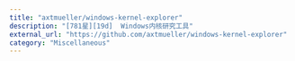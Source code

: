 ```yaml
---
title: "axtmueller/windows-kernel-explorer"
description: "[781星][19d]  Windows内核研究工具"
external_url: "https://github.com/axtmueller/windows-kernel-explorer"
category: "Miscellaneous"
---
```

